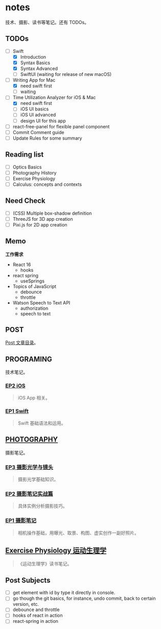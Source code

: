 # notes

技术、摄影、读书等笔记。还有 TODOs。

## TODOs

- [ ] Swift
  - [x] Introduction
  - [x] Syntax Basics
  - [x] Syntax Advanced
  - [ ] SwiftUI (waiting for release of new macOS)
- [ ] Writing App for Mac
  - [x] need swift first
  - [ ] waiting
- [ ] Time Utilization Analyzer for iOS & Mac
  - [x] need swift first
  - [ ] iOS UI basics
  - [ ] iOS UI advanced
  - [ ] design UI for this app
- [ ] react-free-panel for flexible panel component
- [ ] Commit Comment guide
- [ ] Update Rules for some summary

## Reading list

- [ ] Optics Basics
- [ ] Photography History
- [ ] Exercise Physiology
- [ ] Calculus: concepts and contexts

## Need Check

- [ ] (CSS) Multiple box-shadow definition
- [ ] ThreeJS for 3D app creation
- [ ] Pixi.js for 2D app creation

## Memo

**工作需求**

- React 16
  - hooks
- react spring
  - useSprings
- Topics of JavaScript
  - debounce
  - throttle
- Watson Speech to Text API
  - authorization
  - speech to text

## POST

[Post 文章目录](https://github.com/zfanli/notes/tree/master/post/)。

## PROGRAMING

技术笔记。

### [EP2 iOS](https://github.com/zfanli/notes/tree/master/ios)

> iOS App 相关。

### [EP1 Swift](https://github.com/zfanli/notes/tree/master/swift)

> Swift 基础语法和运用。

## [PHOTOGRAPHY](https://github.com/zfanli/notes/tree/master/photography)

摄影笔记。

### [EP3 摄影光学与镜头](https://github.com/zfanli/notes/blob/master/photography/EP3.1.OpticsBasics.md)

> 摄影光学基础知识。

### [EP2 摄影笔记实战篇](https://github.com/zfanli/notes/blob/master/photography/EP2.1.LandscapePhotography.md)

> 具体实例分析摄影技巧。

### [EP1 摄影笔记](https://github.com/zfanli/notes/blob/master/photography/EP1.1.Basics.md)

> 相机操作基础，用曝光、取景、构图、虚实创作一副好照片。

## [Exercise Physiology 运动生理学](https://github.com/zfanli/notes/tree/master/health/exercise_physiology/README.md)

> 《运动生理学》读书笔记。

## Post Subjects

- [ ] get element with id by type it directly in console.
- [ ] go though the git basics, for instance, undo commit, back to certain version, etc.
- [ ] debounce and throttle
- [ ] hooks of react in action
- [ ] react-spring in action
